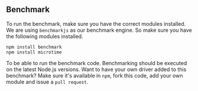 ## Benchmark

To run the benchmark, make sure you have the correct modules installed. We are using `benchmarkjs` as our benchmark engine. So make sure you have the following modules installed.

    npm install benchmark
    npm install microtime
  
To be able to run the benchmark code. Benchmarking should be executed on the latest Node.js versions. Want to have your own driver added to this benchmark? Make sure it's available in `npm`, fork this code, add your own module and issue a `pull request`.
